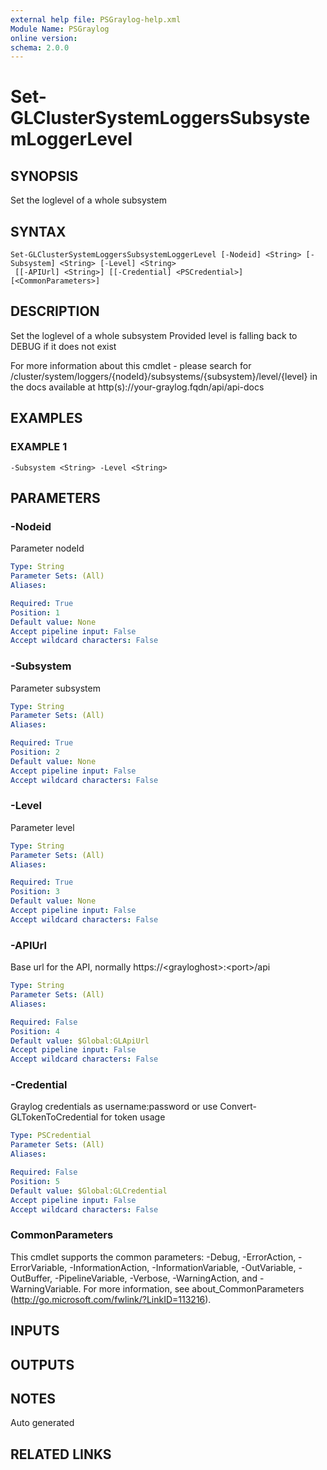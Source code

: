```yaml
---
external help file: PSGraylog-help.xml
Module Name: PSGraylog
online version:
schema: 2.0.0
---
```


# Set-GLClusterSystemLoggersSubsystemLoggerLevel

## SYNOPSIS
Set the loglevel of a whole subsystem

## SYNTAX

```
Set-GLClusterSystemLoggersSubsystemLoggerLevel [-Nodeid] <String> [-Subsystem] <String> [-Level] <String>
 [[-APIUrl] <String>] [[-Credential] <PSCredential>] [<CommonParameters>]
```

## DESCRIPTION
Set the loglevel of a whole subsystem
Provided level is falling back to DEBUG if it does not exist

For more information about this cmdlet - please search for /cluster/system/loggers/{nodeId}/subsystems/{subsystem}/level/{level} in the docs available at http(s)://your-graylog.fqdn/api/api-docs

## EXAMPLES

### EXAMPLE 1
```
-Subsystem <String> -Level <String>
```

## PARAMETERS

### -Nodeid
Parameter nodeId

```yaml
Type: String
Parameter Sets: (All)
Aliases:

Required: True
Position: 1
Default value: None
Accept pipeline input: False
Accept wildcard characters: False
```

### -Subsystem
Parameter subsystem

```yaml
Type: String
Parameter Sets: (All)
Aliases:

Required: True
Position: 2
Default value: None
Accept pipeline input: False
Accept wildcard characters: False
```

### -Level
Parameter level

```yaml
Type: String
Parameter Sets: (All)
Aliases:

Required: True
Position: 3
Default value: None
Accept pipeline input: False
Accept wildcard characters: False
```

### -APIUrl
Base url for the API, normally https://\<grayloghost\>:\<port\>/api

```yaml
Type: String
Parameter Sets: (All)
Aliases:

Required: False
Position: 4
Default value: $Global:GLApiUrl
Accept pipeline input: False
Accept wildcard characters: False
```

### -Credential
Graylog credentials as username:password or use Convert-GLTokenToCredential for token usage

```yaml
Type: PSCredential
Parameter Sets: (All)
Aliases:

Required: False
Position: 5
Default value: $Global:GLCredential
Accept pipeline input: False
Accept wildcard characters: False
```

### CommonParameters
This cmdlet supports the common parameters: -Debug, -ErrorAction, -ErrorVariable, -InformationAction, -InformationVariable, -OutVariable, -OutBuffer, -PipelineVariable, -Verbose, -WarningAction, and -WarningVariable.
For more information, see about_CommonParameters (http://go.microsoft.com/fwlink/?LinkID=113216).

## INPUTS

## OUTPUTS

## NOTES
Auto generated

## RELATED LINKS
